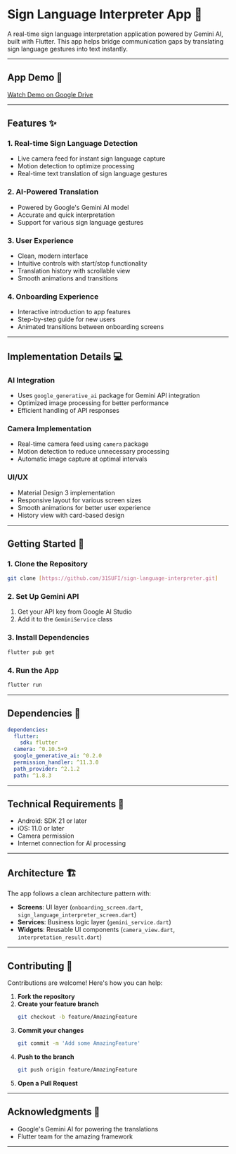 # Sign Language Interpreter App 🤟

A real-time sign language interpretation application powered by Gemini AI, built with Flutter. This app helps bridge communication gaps by translating sign language gestures into text instantly.

---

## App Demo 🎥

[Watch Demo on Google Drive](https://drive.google.com/file/d/1BASLcDW8jPQBpuVgU4w98o2NANzgQDux/view?usp=drivesdk)

---

## Features ✨

### **1. Real-time Sign Language Detection**
- Live camera feed for instant sign language capture
- Motion detection to optimize processing
- Real-time text translation of sign language gestures

### **2. AI-Powered Translation**
- Powered by Google's Gemini AI model
- Accurate and quick interpretation
- Support for various sign language gestures

### **3. User Experience**
- Clean, modern interface
- Intuitive controls with start/stop functionality
- Translation history with scrollable view
- Smooth animations and transitions

### **4. Onboarding Experience**
- Interactive introduction to app features
- Step-by-step guide for new users
- Animated transitions between onboarding screens

---

## Implementation Details 💻

### **AI Integration**
- Uses `google_generative_ai` package for Gemini API integration
- Optimized image processing for better performance
- Efficient handling of API responses

### **Camera Implementation**
- Real-time camera feed using `camera` package
- Motion detection to reduce unnecessary processing
- Automatic image capture at optimal intervals

### **UI/UX**
- Material Design 3 implementation
- Responsive layout for various screen sizes
- Smooth animations for better user experience
- History view with card-based design

---

## Getting Started 🚀

### **1. Clone the Repository**
```bash
git clone [https://github.com/31SUFI/sign-language-interpreter.git]
```

### **2. Set Up Gemini API**
1. Get your API key from Google AI Studio
2. Add it to the `GeminiService` class

### **3. Install Dependencies**
```bash
flutter pub get
```

### **4. Run the App**
```bash
flutter run
```

---

## Dependencies 🧩
```yaml
dependencies:
  flutter:
    sdk: flutter
  camera: ^0.10.5+9
  google_generative_ai: ^0.2.0
  permission_handler: ^11.3.0
  path_provider: ^2.1.2
  path: ^1.8.3
```

---

## Technical Requirements 📱

- Android: SDK 21 or later
- iOS: 11.0 or later
- Camera permission
- Internet connection for AI processing

---

## Architecture 🏗️

The app follows a clean architecture pattern with:
- **Screens**: UI layer (`onboarding_screen.dart`, `sign_language_interpreter_screen.dart`)
- **Services**: Business logic layer (`gemini_service.dart`)
- **Widgets**: Reusable UI components (`camera_view.dart`, `interpretation_result.dart`)

---

## Contributing 🤝

Contributions are welcome! Here's how you can help:

1. **Fork the repository**
2. **Create your feature branch**
   ```bash
   git checkout -b feature/AmazingFeature
   ```
3. **Commit your changes**
   ```bash
   git commit -m 'Add some AmazingFeature'
   ```
4. **Push to the branch**
   ```bash
   git push origin feature/AmazingFeature
   ```
5. **Open a Pull Request**

---



## Acknowledgments 🙏

- Google's Gemini AI for powering the translations
- Flutter team for the amazing framework

---



